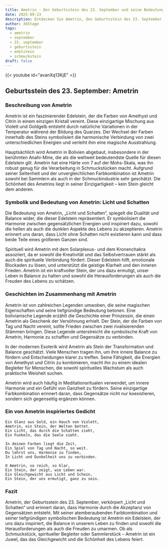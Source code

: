 ```yaml
---
title: Ametrin - Der Geburtsstein des 23. September und seine Bedeutung
date: 2025-09-23
description: Entdecken Sie Ametrin, den Geburtsstein des 23. September, der Licht und Schatten symbolisiert. Seine Symbolik und Geschichte werden Sie inspirieren.
author: 365tage
tags:
  - ametrin
  - september
  - 23. september
  - geburtsstein
  - edelstein
  - schmuckstein
draft: false
---
```


{{< youtube id="avanXq13KjE" >}}

## Geburtsstein des 23. September: Ametrin

### Beschreibung von Ametrin

Ametrin ist ein faszinierender Edelstein, der die Farben von Amethyst und Citrin in einem einzigen Kristall vereint. Diese einzigartige Mischung aus Violett und Goldgelb entsteht durch natürliche Variationen in der Temperatur während der Bildung des Quarzes. Der Wechsel der Farben innerhalb des Steins symbolisiert die harmonische Verbindung von zwei unterschiedlichen Energien und verleiht ihm eine magische Ausstrahlung.

Hauptsächlich wird Ametrin in Bolivien abgebaut, insbesondere in der berühmten Anahi-Mine, die als die weltweit bedeutendste Quelle für diesen Edelstein gilt. Ametrin hat eine Härte von 7 auf der Mohs-Skala, was ihn robust genug für die Verarbeitung in Schmuckstücken macht. Aufgrund seiner Seltenheit und der unvergleichlichen Farbkombination ist Ametrin sowohl bei Sammlern als auch in der Schmuckindustrie sehr geschätzt. Die Schönheit des Ametrins liegt in seiner Einzigartigkeit – kein Stein gleicht dem anderen.

### Symbolik und Bedeutung von Ametrin: Licht und Schatten

Die Bedeutung von Ametrin, „Licht und Schatten“, spiegelt die Dualität und Balance wider, die dieser Edelstein repräsentiert. Er symbolisiert die Harmonie zwischen gegensätzlichen Energien und inspiriert dazu, sowohl die hellen als auch die dunklen Aspekte des Lebens zu akzeptieren. Ametrin erinnert uns daran, dass Licht ohne Schatten nicht existieren kann und dass beide Teile eines größeren Ganzen sind.

Spirituell wird Ametrin mit dem Solarplexus- und dem Kronenchakra assoziiert, da er sowohl die Kreativität und das Selbstvertrauen stärkt als auch die spirituelle Verbindung fördert. Dieser Edelstein hilft, emotionale Blockaden zu lösen, und unterstützt die geistige Klarheit und den inneren Frieden. Ametrin ist ein kraftvoller Stein, der uns dazu ermutigt, unser Leben in Balance zu halten und sowohl die Herausforderungen als auch die Freuden des Lebens zu schätzen.

### Geschichten im Zusammenhang mit Ametrin

Ametrin ist von zahlreichen Legenden umwoben, die seine magischen Eigenschaften und seine tiefgründige Bedeutung betonen. Eine bolivianische Legende erzählt die Geschichte einer Prinzessin, die einen Ametrin als Geschenk der Versöhnung erhielt. Der Stein, der die Farben von Tag und Nacht vereint, sollte Frieden zwischen zwei rivalisierenden Stämmen bringen. Diese Legende unterstreicht die symbolische Kraft von Ametrin, Harmonie zu schaffen und Gegensätze zu verbinden.

In der modernen Esoterik wird Ametrin als Stein der Transformation und Balance geschätzt. Viele Menschen tragen ihn, um ihre innere Balance zu fördern und Entscheidungen klarer zu treffen. Seine Fähigkeit, die Energien von Amethyst und Citrin zu kombinieren, macht ihn zu einem idealen Begleiter für Menschen, die sowohl spirituelles Wachstum als auch praktische Weisheit suchen.

Ametrin wird auch häufig in Meditationsritualen verwendet, um innere Harmonie und ein Gefühl von Ganzheit zu fördern. Seine einzigartige Farbkombination erinnert daran, dass Gegensätze nicht nur koexistieren, sondern sich gegenseitig ergänzen können.

### Ein von Ametrin inspiriertes Gedicht

```
Ein Glanz aus Gold, ein Hauch von Violett,  
Ametrin, ein Stein, der Welten bettet.  
Ein Licht, das durch die Schatten zieht,  
Ein Funkeln, das die Seele sieht.  

In deinen Farben liegt die Zeit,  
Ein Spiel von Tag und Nacht, so weit.  
Du lehrst uns, Harmonie zu finden,  
In Licht und Dunkelheit uns zu verbinden.  

O Ametrin, so reich, so klar,  
Ein Stein, der zeigt, wie Leben war.  
Ein Gleichgewicht aus Licht und Schein,  
Ein Stein, der uns ermutigt, ganz zu sein.  
```

### Fazit

Ametrin, der Geburtsstein des 23. September, verkörpert „Licht und Schatten“ und erinnert daran, dass Harmonie durch die Akzeptanz von Gegensätzen entsteht. Mit seiner atemberaubenden Farbkombination und seiner tiefgründigen symbolischen Bedeutung ist Ametrin ein Edelstein, der uns dazu inspiriert, die Balance in unserem Leben zu finden und sowohl die Herausforderungen als auch die Freuden zu umarmen. Ob als Schmuckstück, spiritueller Begleiter oder Sammlerstück – Ametrin ist ein Juwel, das das Gleichgewicht und die Schönheit des Lebens feiert.